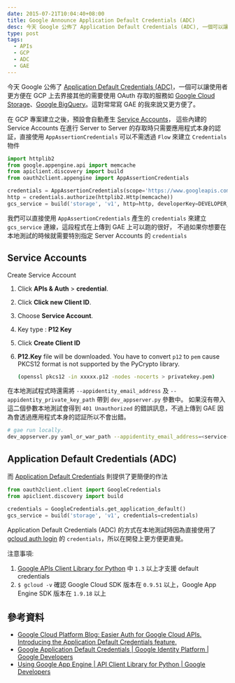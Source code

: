 ```yaml
---
date: 2015-07-21T10:04:40+08:00
title: Google Announce Application Default Credentials (ADC)
desc: 今天 Google 公佈了 Application Default Credentials (ADC), 一個可以讓使用者更方便在 GCP 上去界接其他的需要使用 OAuth 存取的服務
type: post
tags:
  - APIs
  - GCP
  - ADC
  - GAE
---
```


今天 Google 公佈了 [Application Default Credentials (ADC)](http://googlecloudplatform.blogspot.tw/2015/07/Easier-Auth-for-Google-Cloud-APIs-Introducing-the-Application-Default-Credentials-feature.html)，一個可以讓使用者更方便在 GCP 上去界接其他的需要使用 OAuth 存取的服務如 [Google Cloud Storage](https://cloud-dot-devsite.googleplex.com/storage)、[Google BigQuery](https://cloud-dot-devsite.googleplex.com/bigquery)。這對常常寫 GAE 的我來說又更方便了。

在 GCP 專案建立之後，預設會自動產生 [Service Accounts](https://developers.google.com/accounts/docs/OAuth2ServiceAccount)，
這些內建的 Service Accounts 在進行 Server to Server 的存取時只需要應用程式本身的認証，直接使用 `AppAssertionCredentials` 可以不需透過 `Flow` 來建立 `Credentials`物件

<!--more-->

```python
import httplib2
from google.appengine.api import memcache
from apiclient.discovery import build
from oauth2client.appengine import AppAssertionCredentials

credentials = AppAssertionCredentials(scope='https://www.googleapis.com/auth/devstorage.full_control')
http = credentials.authorize(httplib2.Http(memcache))
gcs_service = build('storage', 'v1', http=http, developerKey=DEVELOPER_KEY)
```

我們可以直接使用 `AppAssertionCredentials` 產生的 `credentials` 來建立 `gcs_service` 連線，這段程式在上傳到 GAE 上可以跑的很好，
不過如果你想要在本地測試的時候就需要特別指定 Server Accounts 的 `credentials`

## Service Accounts

Create Service Account

1.	Click **APIs & Auth** > **credential**.
2.	Click **Click new Client ID**.
3.	Choose **Service Account**.
4.	Key type : **P12 Key**
5.	Click **Create Client ID**
6.	**P12.Key** file will be downloaded. You have to convert `p12` to `pem` cause PKCS12 format is not supported by the PyCrypto library.

	```sh
	(openssl pkcs12 -in xxxxx.p12 -nodes -nocerts > privatekey.pem)
	```

在本地測試程式時還需將 `--appidentity_email_address` 及 `--appidentity_private_key_path` 帶到 `dev_appserver.py` 參數中。
如果沒有帶入這二個參數本地測試會得到 `401 Unauthorized` 的錯誤訊息，不過上傳到 GAE 因為會透過應用程式本身的認証所以不會出錯。

```sh
# gae run locally.
dev_appserver.py yaml_or_war_path --appidentity_email_address=<service-account-email> --appidentity_private_key_path=<privatekey.pem-path>
```

## Application Default Credentials (ADC)

而 [Application Default Credentials](https://developers.google.com/identity/protocols/application-default-credentials) 則提供了更簡便的作法

```python
from oauth2client.client import GoogleCredentials
from apiclient.discovery import build

credentials = GoogleCredentials.get_application_default()
gcs_service = build('storage', 'v1', credentials=credentials)
```

Application Default Credentials (ADC) 的方式在本地測試時因為直接使用了 [gcloud auth login](https://cloud.google.com/sdk/gcloud/reference/auth/login) 的 `credentials`，所以在開發上更方便更直覺。

注意事項:

1. [Google APIs Client Library for Python](https://developers.google.com/api-client-library/python/) 中 `1.3` 以上才支援 default credentials
2. `$ gcloud -v` 確認 Google Cloud SDK 版本在 `0.9.51` 以上，Google App Engine SDK 版本在 `1.9.18` 以上

## 參考資料
- [Google Cloud Platform Blog: Easier Auth for Google Cloud APIs. Introducing the Application Default Credentials feature.](http://googlecloudplatform.blogspot.tw/2015/07/Easier-Auth-for-Google-Cloud-APIs-Introducing-the-Application-Default-Credentials-feature.html)
- [Google Application Default Credentials   |   Google Identity Platform   |   Google Developers](https://developers.google.com/identity/protocols/application-default-credentials)
- [Using Google App Engine   |   API Client Library for Python   |   Google Developers](https://developers.google.com/api-client-library/python/guide/google_app_engine)
